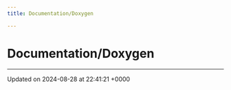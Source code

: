 ```yaml
---
title: Documentation/Doxygen

---
```


# Documentation/Doxygen








-------------------------------

Updated on 2024-08-28 at 22:41:21 +0000
